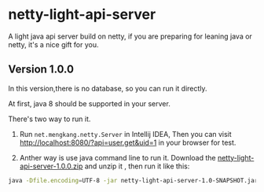 # netty-light-api-server
A light java api server build on netty, if you are preparing for leaning java or netty, it's a nice gift for you.

Version 1.0.0
---
In this version,there is no database, so you can run it directly.

At first, java 8 should be supported in your server.

There's two way to run it.

1. Run `net.mengkang.netty.Server` in Intellij IDEA, Then you can visit [http://localhost:8080/?api=user.get&uid=1](http://localhost:8080/?api=user.get&uid=1) in your browser for test.

2. Anther way is use java command line to run it. Download the [netty-light-api-server-1.0.0.zip](https://github.com/zhoumengkang/netty-light-api-server/releases/download/1.0.0/netty-light-api-server-1.0.0.zip) and unzip it , then run it like this:
```sh
java -Dfile.encoding=UTF-8 -jar netty-light-api-server-1.0-SNAPSHOT.jar
```
